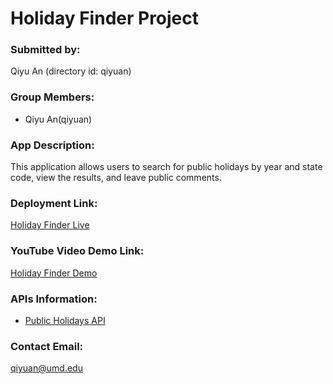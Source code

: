 # Holiday Finder Project

### Submitted by:
Qiyu An (directory id: qiyuan)

### Group Members:
- Qiyu An(qiyuan)

### App Description:
This application allows users to search for public holidays by year and state code, view the results, and leave public comments.

### Deployment Link:
[Holiday Finder Live]([https://your-app.onrender.com](https://final-exam-project-cmsc335-emilyan.onrender.com))

### YouTube Video Demo Link:
[Holiday Finder Demo](...)

### APIs Information:
- [Public Holidays API]([https://rapidapi.com/public-holidays7/api/public-holidays/](https://rapidapi.com/hefesto-technologies-hefesto-technologies-default/api/public-holidays7))

### Contact Email:
qiyuan@umd.edu
